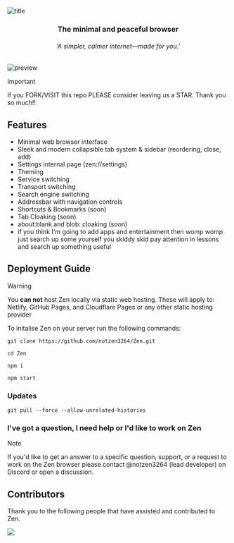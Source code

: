 ![title](https://iili.io/3AtyWb9.png)

<h3 align="center">The minimal and peaceful browser</h3>
<h6 align="center">'A simpler, calmer internet—made for you.'</h6>

![preview](https://iili.io/3AtA6Gf.jpg)

> [!IMPORTANT]
> If you FORK/VISIT this repo PLEASE consider leaving us a STAR. Thank you so much!!

## Features
- Minimal web browser interface
- Sleek and modern collapsible tab system & sidebar (reordering, close, add)
- Settings internal page (zen://settings)
- Theming
- Service switching
- Transport switching
- Search engine switching
- Addressbar with navigation controls
- Shortcuts & Bookmarks (soon)
- Tab Cloaking (soon)
- about:blank and blob: cloaking (soon)
- if you think I'm going to add apps and entertainment then womp womp just search up some yourself you skiddy skid pay attention in lessons and search up something useful

## Deployment Guide
> [!WARNING]
> You __**can not**__ host Zen locally via static web hosting.
> These will apply to: Netlify, GitHub Pages, and Cloudflare Pages or any other static hosting provider

To initalise Zen on your server run the following commands:

```
git clone https://github.com/notzen3264/Zen.git
```
```
cd Zen
```
```
npm i
```
```
npm start
```

### Updates

```
git pull --force --allow-unrelated-histories
```

### I've got a question, I need help or I'd like to work on Zen
> [!NOTE]
> If you'd like to get an answer to a specific question, support, or a request to work on the Zen browser please contact @notzen3264 (lead developer) on Discord or open a discussion.

## Contributors
Thank you to the following people that have assisted and contributed to Zen.

<a href="https://github.com/noten3264/Zen/graphs/contributors">
  <img src="https://contrib.rocks/image?repo=notzen3264/Zen" />
</a>

